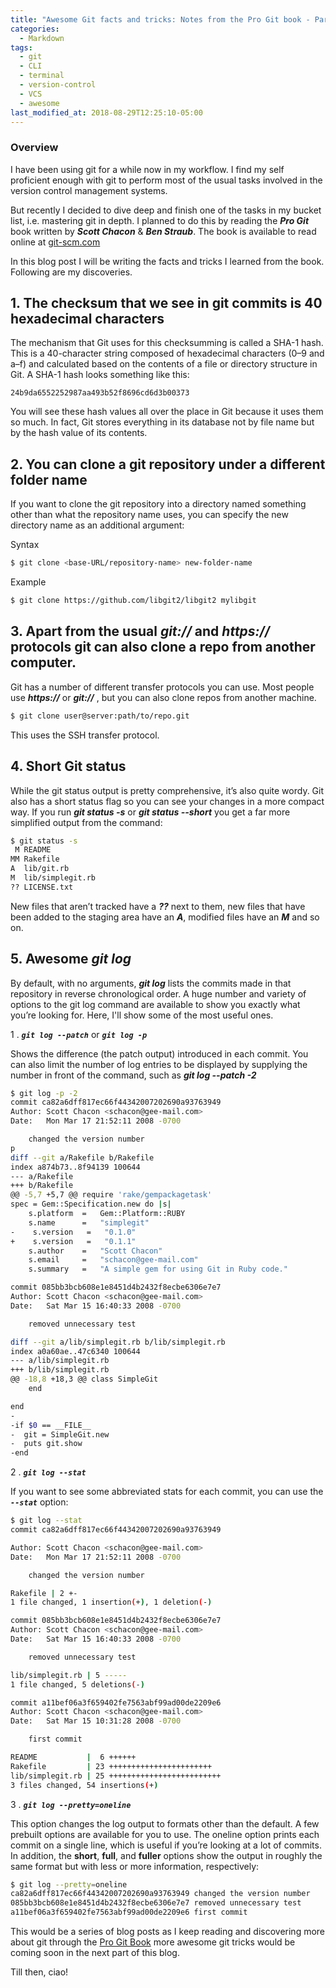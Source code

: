 ```yaml
---
title: "Awesome Git facts and tricks: Notes from the Pro Git book - Part I"
categories:
  - Markdown
tags:
  - git
  - CLI
  - terminal
  - version-control
  - VCS
  - awesome
last_modified_at: 2018-08-29T12:25:10-05:00
---
```


### Overview
I have been using git for a while now in my workflow. I find my self proficient
enough with git to perform most of the usual tasks involved in the version control
management systems. 

But recently I decided to dive deep and finish one of the tasks in my bucket list, 
i.e. mastering git in depth.
I planned to do this by reading the **_Pro Git_** book written by **_Scott Chacon_** & 
**_Ben Straub_**. 
The book is available to read online at [git-scm.com](https://git-scm.com/book/en/v2)

In this blog post I will be writing the facts and tricks I learned from the book.
Following are my discoveries.

## 1. The checksum that we see in git commits is 40 hexadecimal characters
The mechanism that Git uses for this checksumming is called a SHA-1 hash. 
This is a 40-character string composed of hexadecimal characters (0–9 and a–f) 
and calculated based on the contents of a file or directory structure in Git. 
A SHA-1 hash looks something like this:

```
24b9da6552252987aa493b52f8696cd6d3b00373
```
You will see these hash values all over the place in Git because it uses them so 
much. In fact, Git stores everything in its database not by file name but by 
the hash value of its contents.

## 2. You can clone a git repository under a different folder name

If you want to clone the git repository into a directory named something other 
than what the repository name uses, you can specify the new directory name as
an additional argument:

Syntax
```sh
$ git clone <base-URL/repository-name> new-folder-name
```

Example
```sh
$ git clone https://github.com/libgit2/libgit2 mylibgit
```

## 3. Apart from the usual **_git://_** and **_https://_** protocols git can also clone a repo from another computer.
Git has a number of different transfer protocols you can use. Most people 
use **_https://_**  or **_git://_** , but you can also clone repos from another machine. 

```sh
$ git clone user@server:path/to/repo.git
```
This uses the SSH transfer protocol.

## 4. Short Git status
While the git status output is pretty comprehensive, it’s also quite wordy.
Git also has a short status flag so you can see your changes in a more compact way. 
If you run **_git status -s_** or 
**_git status --short_** you get a far more simplified output from the command:
```sh
$ git status -s
 M README
MM Rakefile
A  lib/git.rb
M  lib/simplegit.rb
?? LICENSE.txt
```
New files that aren’t tracked have a **_??_** next to them, new files that have been 
added to the staging area have an **_A_**, modified files have an **_M_** and so on.

## 5. Awesome **_git log_**
By default, with no arguments, **_git log_** lists the commits made in that repository
in reverse chronological order. A huge number and variety of options to the git log
command are available to show you exactly what you’re looking for. 
Here, I'll show some of the most useful ones.

1 . **_`git log --patch`_** or **_`git log -p`_**
  
  Shows the difference (the patch output) introduced in each commit.
  You can also limit the number of log entries to be displayed by supplying
  the number in front of the command, such as **_git log --patch -2_**
  
  ```sh
  $ git log -p -2
  commit ca82a6dff817ec66f44342007202690a93763949
  Author: Scott Chacon <schacon@gee-mail.com>
  Date:   Mon Mar 17 21:52:11 2008 -0700

      changed the version number
p
  diff --git a/Rakefile b/Rakefile
  index a874b73..8f94139 100644
  --- a/Rakefile
  +++ b/Rakefile
  @@ -5,7 +5,7 @@ require 'rake/gempackagetask'
  spec = Gem::Specification.new do |s|
      s.platform  =   Gem::Platform::RUBY
      s.name      =   "simplegit"
  -    s.version   =   "0.1.0"
  +    s.version   =   "0.1.1"
      s.author    =   "Scott Chacon"
      s.email     =   "schacon@gee-mail.com"
      s.summary   =   "A simple gem for using Git in Ruby code."

  commit 085bb3bcb608e1e8451d4b2432f8ecbe6306e7e7
  Author: Scott Chacon <schacon@gee-mail.com>
  Date:   Sat Mar 15 16:40:33 2008 -0700

      removed unnecessary test

  diff --git a/lib/simplegit.rb b/lib/simplegit.rb
  index a0a60ae..47c6340 100644
  --- a/lib/simplegit.rb
  +++ b/lib/simplegit.rb
  @@ -18,8 +18,3 @@ class SimpleGit
      end

  end
  -
  -if $0 == __FILE__
  -  git = SimpleGit.new
  -  puts git.show
  -end
  ```
  
  
2 . **_`git log --stat`_**
  
   If you want to see some abbreviated stats for each commit, you can use the **_`--stat`_** option:
   
   ```sh
   $ git log --stat
   commit ca82a6dff817ec66f44342007202690a93763949

   Author: Scott Chacon <schacon@gee-mail.com>
   Date:   Mon Mar 17 21:52:11 2008 -0700

       changed the version number

   Rakefile | 2 +-
   1 file changed, 1 insertion(+), 1 deletion(-)

   commit 085bb3bcb608e1e8451d4b2432f8ecbe6306e7e7
   Author: Scott Chacon <schacon@gee-mail.com>
   Date:   Sat Mar 15 16:40:33 2008 -0700

       removed unnecessary test

   lib/simplegit.rb | 5 -----
   1 file changed, 5 deletions(-)

   commit a11bef06a3f659402fe7563abf99ad00de2209e6
   Author: Scott Chacon <schacon@gee-mail.com>
   Date:   Sat Mar 15 10:31:28 2008 -0700

       first commit

   README           |  6 ++++++
   Rakefile         | 23 +++++++++++++++++++++++
   lib/simplegit.rb | 25 +++++++++++++++++++++++++
   3 files changed, 54 insertions(+)
   ```
   
3 . **_`git log --pretty=oneline`_**
   
   This option changes the log output to formats other than the default. 
   A few prebuilt options are available for you to use. The oneline option prints each
   commit on a single line, which is useful if you’re looking at a lot of commits. 
   In addition, the **short**, **full**, and **fuller** options show the output 
   in roughly the same format but with less or more information, respectively:
   
   ```sh
   $ git log --pretty=oneline
   ca82a6dff817ec66f44342007202690a93763949 changed the version number
   085bb3bcb608e1e8451d4b2432f8ecbe6306e7e7 removed unnecessary test
   a11bef06a3f659402fe7563abf99ad00de2209e6 first commit
   ```
   
   This would be a series of blog posts as I keep reading and discovering more
   about git through the [Pro Git Book](https://git-scm.com/book/en/v2)
   more awesome git tricks would be coming soon in the next part of this blog.
   
   Till then, ciao!
